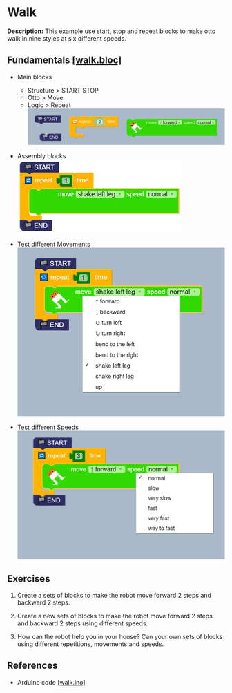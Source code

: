 # Walk 
**Description:** This example use start, stop and repeat blocks to make 
otto walk in nine styles at six different speeds.

## Fundamentals [ [walk.bloc] ](walk.bloc)
* Main blocks  
    * Structure > START STOP  
    * Otto > Move  
    * Logic > Repeat   
    ![i](blocks.png)  

* Assembly blocks 
![i](main.PNG)  

* Test different Movements 
![i](walk-move.PNG)  

* Test different Speeds
![i](walk-speed.PNG)  

## Exercises 

01. Create a sets of blocks to make the robot move forward 2 steps
and backward 2 steps.

02. Create a new sets of blocks to make the robot move forward 2 steps
and backward 2 steps using different speeds.

03. How can the robot help you in your house? Can your own sets 
of blocks using different repetitions, movements and speeds. 

## References
* Arduino code [ [walk.ino] ](walk.ino)
